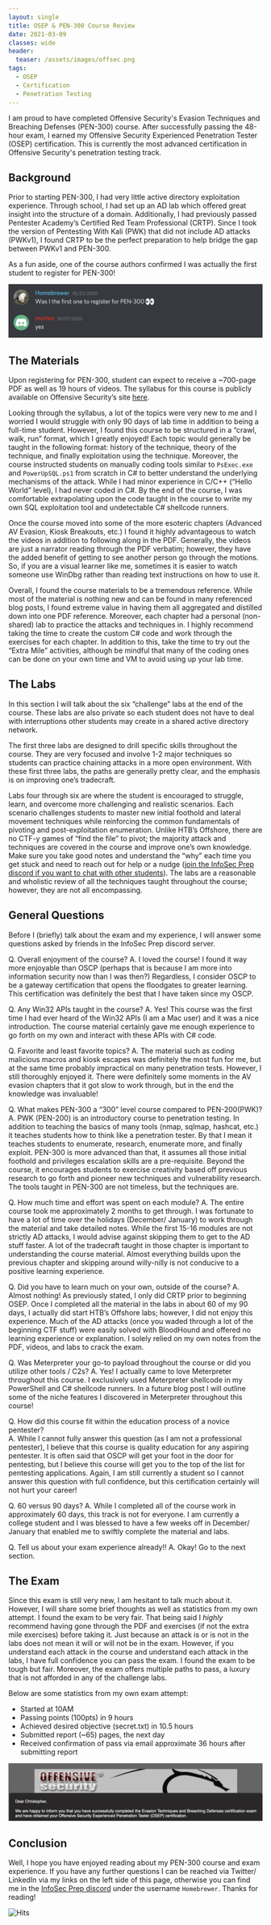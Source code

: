 ```yaml
---
layout: single
title: OSEP & PEN-300 Course Review
date: 2021-03-09
classes: wide
header:
  teaser: /assets/images/offsec.png
tags:
  - OSEP
  - Certification
  - Penetration Testing
--- 
```


I am proud to have completed Offensive Security's Evasion Techniques and Breaching Defenses (PEN-300) course. After successfully passing the 48-hour exam, I earned my Offensive Security Experienced Penetration Tester (OSEP) certification. This is currently the most advanced certification in Offensive Security's penetration testing track.

## Background

Prior to starting PEN-300, I had very little active directory exploitation experience. Through school, I had set up an AD lab which offered great insight into the structure of a domain. Additionally, I had previously passed Pentester Academy’s Certified Red Team Professional (CRTP). Since I took the version of Pentesting With Kali (PWK) that did not include AD attacks (PWKv1), I found CRTP to be the perfect preparation to help bridge the gap between PWKv1 and PEN-300. 

As a fun aside, one of the course authors confirmed I was actually the first student to register for PEN-300!

![](/assets/images/osep/1.png)  

## The Materials

Upon registering for PEN-300, student can expect to receive a ~700-page PDF as well as 19 hours of videos. The syllabus for this course is publicly available on Offensive Security’s site [here](https://www.offensive-security.com/documentation/PEN300-Syllabus.pdf). 

Looking through the syllabus, a lot of the topics were very new to me and I worried I would struggle with only 90 days of lab time in addition to being a full-time student. However, I found this course to be structured in a “crawl, walk, run” format, which I greatly enjoyed! Each topic would generally be taught in the following format: history of the technique, theory of the technique, and finally exploitation using the technique. Moreover, the course instructed students on manually coding tools similar to `PsExec.exe` and `PowerUpSQL.ps1` from scratch in C# to better understand the underlying mechanisms of the attack. While I had minor experience in C/C++ (“Hello World” level), I had never coded in C#. By the end of the course, I was comfortable extrapolating upon the code taught in the course to write my own SQL exploitation tool and undetectable C# shellcode runners.

Once the course moved into some of the more esoteric chapters (Advanced AV Evasion, Kiosk Breakouts, etc.) I found it highly advantageous to watch the videos in addition to following along in the PDF. Generally, the videos are just a narrator reading through the PDF verbatim; however, they have the added benefit of getting to see another person go through the motions. So, if you are a visual learner like me, sometimes it is easier to watch someone use WinDbg rather than reading text instructions on how to use it.

Overall, I found the course materials to be a tremendous reference. While most of the material is nothing new and can be found in many referenced blog posts, I found extreme value in having them all aggregated and distilled down into one PDF reference. Moreover, each chapter had a personal (non-shared) lab to practice the attacks and techniques in. I highly recommend taking the time to create the custom C# code and work through the exercises for each chapter. In addition to this, take the time to try out the “Extra Mile” activities, although be mindful that many of the coding ones can be done on your own time and VM to avoid using up your lab time.

## The Labs

In this section I will talk about the six “challenge” labs at the end of the course. These labs are also private so each student does not have to deal with interruptions other students may create in a shared active directory network.

The first three labs are designed to drill specific skills throughout the course. They are very focused and involve 1-2 major techniques so students can practice chaining attacks in a more open environment. With these first three labs, the paths are generally pretty clear, and the emphasis is on improving one’s tradecraft. 

Labs four through six are where the student is encouraged to struggle, learn, and overcome more challenging and realistic scenarios. Each scenario challenges students to master new initial foothold and lateral movement techniques while reinforcing the common fundamentals of pivoting and post-exploitation enumeration. Unlike HTB’s Offshore, there are no CTF-y games of “find the file” to pivot; the majority attack and techniques are covered in the course and improve one’s own knowledge. Make sure you take good notes and understand the “why” each time you get stuck and need to reach out for help or a nudge ([join the InfoSec Prep discord if you want to chat with other students](https://discord.gg/ABmvaUUEyR)). The labs are a reasonable and wholistic review of all the techniques taught throughout the course; however, they are not all encompassing.

## General Questions

Before I (briefly) talk about the exam and my experience, I will answer some questions asked by friends in the InfoSec Prep discord server.

Q. Overall enjoyment of the course?
A. I loved the course! I found it way more enjoyable than OSCP (perhaps that is because I am more into information security now than I was then?) Regardless, I consider OSCP to be a gateway certification that opens the floodgates to greater learning. This certification was definitely the best that I have taken since my OSCP.

Q. Any Win32 APIs taught in the course?
A. Yes! This course was the first time I had ever heard of the Win32 APIs (I am a Mac user) and it was a nice introduction. The course material certainly gave me enough experience to go forth on my own and interact with these APIs with C# code.

Q. Favorite and least favorite topics?
A. The material such as coding malicious macros and kiosk escapes was definitely the most fun for me, but at the same time probably impractical on many penetration tests. However, I still thoroughly enjoyed it. There were definitely some moments in the AV evasion chapters that it got slow to work through, but in the end the knowledge was invaluable!

Q. What makes PEN-300 a “300” level course compared to PEN-200(PWK)?
A. PWK (PEN-200) is an introductory course to penetration testing. In addition to teaching the basics of many tools (nmap, sqlmap, hashcat, etc.) it teaches students how to think like a penetration tester. By that I mean it teaches students to enumerate, research, enumerate more, and finally exploit. PEN-300 is more advanced than that, it assumes all those initial foothold and privileges escalation skills are a pre-requisite. Beyond the course, it encourages students to exercise creativity based off previous research to go forth and pioneer new techniques and vulnerability research. The tools taught in PEN-300 are not timeless, but the techniques are.

Q. How much time and effort was spent on each module?
A. The entire course took me approximately 2 months to get through. I was fortunate to have a lot of time over the holidays (December/ January) to work through the material and take detailed notes. While the first 15-16 modules are not strictly AD attacks, I would advise against skipping them to get to the AD stuff faster. A lot of the tradecraft taught in those chapter is important to understanding the course material. Almost everything builds upon the previous chapter and skipping around willy-nilly is not conducive to a positive learning experience. 

Q. Did you have to learn much on your own, outside of the course?
A. Almost nothing! As previously stated, I only did CRTP prior to beginning OSEP. Once I completed all the material in the labs in about 60 of my 90 days, I actually did start HTB’s Offshore labs; however, I did not enjoy this experience. Much of the AD attacks (once you waded through a lot of the beginning CTF stuff) were easily solved with BloodHound and offered no learning experience or explanation. I solely relied on my own notes from the PDF, videos, and labs to crack the exam.

Q. Was Meterpreter your go-to payload throughout the course or did you utilize other tools / C2s? 
A. Yes! I actually came to love Meterpreter throughout this course. I exclusively used Meterpreter shellcode in my PowerShell and C# shellcode runners. In a future blog post I will outline some of the niche features I discovered in Meterpreter throughout this course!  

Q. How did this course fit within the education process of a novice pentester?  
A. While I cannot fully answer this question (as I am not a professional pentester), I believe that this course is quality education for any aspiring pentester. It is often said that OSCP will get your foot in the door for pentesting, but I believe this course will get you to the top of the list for pentesting applications. Again, I am still currently a student so I cannot answer this question with full confidence, but this certification certainly will not hurt your career!  

Q. 60 versus 90 days?
A. While I completed all of the course work in approximately 60 days, this track is not for everyone. I am currently a college student and I was blessed to have a few weeks off in December/ January that enabled me to swiftly complete the material and labs.  

Q. Tell us about your exam experience already!!
A. Okay! Go to the next section.  

## The Exam  

Since this exam is still very new, I am hesitant to talk much about it. However, I will share some brief thoughts as well as statistics from my own attempt. I found the exam to be very fair. That being said I *highly* recommend having gone through the PDF and exercises (if not the extra mile exercises) before taking it. Just because an attack is or is not in the labs does not mean it will or will not be in the exam. However, if you understand each attack in the course and understand each attack in the labs, I have full confidence you can pass the exam. I found the exam to be tough but fair. Moreover, the exam offers multiple paths to pass, a luxury that is not afforded in any of the challenge labs.  

Below are some statistics from my own exam attempt:
-	Started at 10AM
-	Passing points (100pts) in 9 hours
-	Achieved desired objective (secret.txt) in 10.5 hours
-	Submitted report (~65) pages, the next day
-	Received confirmation of pass via email approximate 36 hours after submitting report  

![](/assets/images/osep/2.png)  

## Conclusion

Well, I hope you have enjoyed reading about my PEN-300 course and exam experience. If you have any further questions I can be reached via Twitter/ LinkedIn via my links on the left side of this page, otherwise you can find me in the [InfoSec Prep discord](https://discord.gg/ABmvaUUEyR) under the username `Homebrewer`. Thanks for reading!

![Hits](https://hitcounter.pythonanywhere.com/count/tag.svg?url=https%3A%2F%2Fcinzinga.com%2FOSEP-PEN-300-Review%2F)
